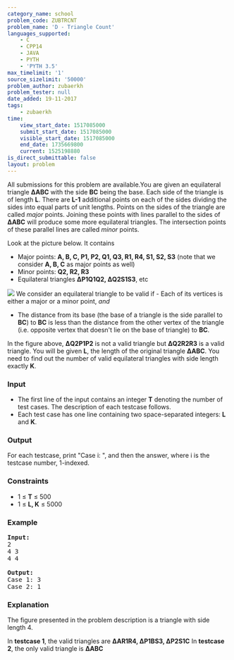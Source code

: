 ```yaml
---
category_name: school
problem_code: ZUBTRCNT
problem_name: 'D - Triangle Count'
languages_supported:
    - C
    - CPP14
    - JAVA
    - PYTH
    - 'PYTH 3.5'
max_timelimit: '1'
source_sizelimit: '50000'
problem_author: zubaerkh
problem_tester: null
date_added: 19-11-2017
tags:
    - zubaerkh
time:
    view_start_date: 1517085000
    submit_start_date: 1517085000
    visible_start_date: 1517085000
    end_date: 1735669800
    current: 1525198880
is_direct_submittable: false
layout: problem
---
```

All submissions for this problem are available.You are given an equilateral triangle **ΔABC** with the side **BC** being the base. Each side of the triangle is of length **L**. There are **L-1** additional points on each of the sides dividing the sides into equal parts of unit lengths. Points on the sides of the triangle are called *major* points. Joining these points with lines parallel to the sides of **ΔABC** will produce some more equilateral triangles. The intersection points of these parallel lines are called *minor* points.

Look at the picture below. It contains

- Major points: **A, B, C, P1, P2, Q1, Q3, R1, R4, S1, S2, S3** (note that we consider **A, B, C** as major points as well)
- Minor points: **Q2, R2, R3**
- Equilateral triangles **ΔP1Q1Q2, ΔQ2S1S3**, etc

![](https://codechef_shared.s3.amazonaws.com/download/upload/ACM17KOL/ZUBTRCNT/triangle_count.png)
We consider an equilateral triangle to be valid if - Each of its vertices is either a major or a minor point, *and*
- The distance from its base (the base of a triangle is the side parallel to **BC**) to **BC** is less than the distance from the other vertex of the triangle (i.e. opposite vertex that doesn't lie on the base of triangle) to **BC**.

In the figure above, **ΔQ2P1P2** is not a valid triangle but **ΔQ2R2R3** is a valid triangle. You will be given **L**, the length of the original triangle **ΔABC**. You need to find out the number of valid equilateral triangles with side length exactly **K**.

### Input

- The first line of the input contains an integer **T** denoting the number of test cases. The description of each testcase follows.
- Each test case has one line containing two space-separated integers: **L** and **K**.

### Output

For each testcase, print "Case i: ", and then the answer, where i is the testcase number, 1-indexed.

### Constraints

- 1 ≤ **T** ≤ 500
- 1 ≤ **L, K** ≤ 5000

### Example

<pre><b>Input:</b>
2
4 3
4 4

<b>Output:</b>
Case 1: 3
Case 2: 1
</pre>
### Explanation

The figure presented in the problem description is a triangle with side length 4.

In **testcase 1**, the valid triangles are **ΔAR1R4, ΔP1BS3, ΔP2S1C**
In **testcase 2**, the only valid triangle is **ΔABC**
